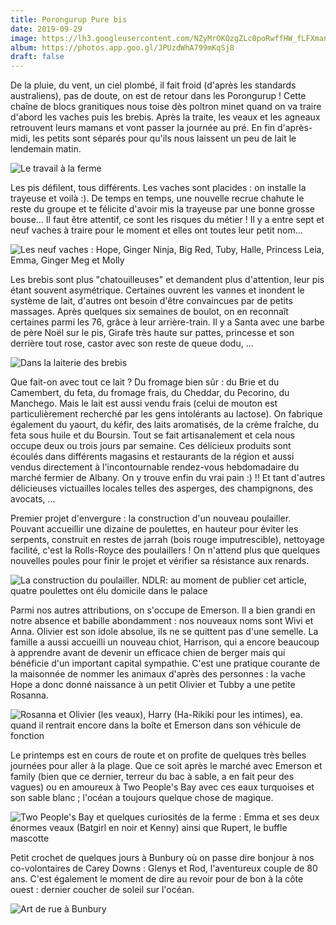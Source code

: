 ```yaml
---
title: Porongurup Pure bis
date: 2019-09-29
image: https://lh3.googleusercontent.com/NZyMrOKQzgZLc0poRwffHW_fLFXmanjfd9V8gHvrBHKRWxDBW8QCoAFnDOv3AFiQhXklzQG1gWCbufthHLvYZW_5KYkK9cegHvjcP-HNGyfaEixhNKlFoc0nVX8MwL1lQHJAbK0XTk8
album: https://photos.app.goo.gl/JPUzdWhA799mKqSj8
draft: false
---
```


De la pluie, du vent, un ciel plombé, il fait froid (d'après les standards australiens), pas de doute, on est de retour dans les Porongurup ! Cette chaîne de blocs granitiques nous toise dès poltron minet quand on va traire d'abord les vaches puis les brebis. Après la traite, les veaux et les agneaux retrouvent leurs mamans et vont passer la journée au pré. En fin d'après-midi, les petits sont séparés pour qu'ils nous laissent un peu de lait le lendemain matin.

![Le travail à la ferme](https://lh3.googleusercontent.com/t_zLR9r8IjR42EHEI9MiCYXXgcbn1t0mCkAoXp4rlKCwKIVOI8UdJrYEEsO4I0ZXsWWZm3Jjrqor4awBPObH0wWpEXcQZPIDWOh1P7Th3x1HKZdcrOAHIvGMFiQjttimZywclv90314)

Les pis défilent, tous différents. Les vaches sont placides : on installe la trayeuse et voilà :). De temps en temps, une nouvelle recrue chahute le reste du groupe et te félicite d'avoir mis la trayeuse par une bonne grosse bouse... Il faut être attentif, ce sont les risques du métier ! Il y a entre sept et neuf vaches à traire pour le moment et elles ont toutes leur petit nom...

![Les neuf vaches : Hope, Ginger Ninja, Big Red, Tuby, Halle, Princess Leia, Emma, Ginger Meg et Molly](https://lh3.googleusercontent.com/OdF25_0_PgQ1mIHjMIkkVJFlVe6AuIP-es3GPWIsqy0vObD5adM7tHwWdrjU_z3vkR_TzTUdT1tedKC7QqDERp_1FaEXBMTpGAaCSPCtaJkPLA4h5XW2g7LoQ-o5pJHiuQHBnFjj3cE)

Les brebis sont plus "chatouilleuses" et demandent plus d'attention, leur pis étant souvent asymétrique. Certaines ouvrent les vannes et inondent le système de lait, d'autres ont besoin d'être convaincues par de petits massages. Après quelques six semaines de boulot, on en reconnaît certaines parmi les 76, grâce à leur arrière-train. Il y a Santa avec une barbe de père Noël sur le pis, Girafe très haute sur pattes, princesse et son derrière tout rose, castor avec son reste de queue dodu, ... 

![Dans la laiterie des brebis](https://lh3.googleusercontent.com/_d-euGusDMhmkEul9dP14imjEZyjIGeXrTCkxPp51xMr-QLoDzsXSqVUDTcHih-MHUpYwuuO-_b_0n0D7N7PZ4uLf1V-U9Lx5ocN-tmlZLayXDib5NumaU46Q-k5GVrjg81BdQ0LhqY)

Que fait-on avec tout ce lait ? Du fromage bien sûr : du Brie et du Camembert, du feta, du fromage frais, du Cheddar, du Pecorino, du Manchego. Mais le lait est aussi vendu frais (celui de mouton est particulièrement recherché par les gens intolérants au lactose). On fabrique également du yaourt, du kéfir, des laits aromatisés, de la crème fraîche, du feta sous huile et du Boursin. Tout se fait artisanalement et cela nous occupe deux ou trois jours par semaine. Ces délicieux produits sont écoulés dans différents magasins et restaurants de la région et aussi vendus directement à l'incontournable rendez-vous hebdomadaire du marché fermier de Albany. On y trouve enfin du vrai pain :) !! Et tant d'autres délicieuses victuailles locales telles des asperges, des champignons, des avocats, ...

Premier projet d'envergure : la construction d'un nouveau poulailler. Pouvant accueillir une dizaine de poulettes, en hauteur pour éviter les serpents, construit en restes de jarrah (bois rouge imputrescible), nettoyage facilité, c'est la Rolls-Royce des poulaillers ! On n'attend plus que quelques nouvelles poules pour finir le projet et vérifier sa résistance aux renards.

![La construction du poulailler. NDLR: au moment de publier cet article, quatre poulettes ont élu domicile dans le palace](https://lh3.googleusercontent.com/ObkAzj7a5UUK3_s4p2Qy27Fuj2jbzNPTmqMOXSttWwT6vwz9Ui-P985L6gpuun-ZVxKVEMvL0cP0niPCbyP4vtkip6Ndsu72g5QMOc45FtsN8oFtY691lSYHuWs8_KioID9eK2aCOYM)

Parmi nos autres attributions, on s'occupe de Emerson. Il a bien grandi en notre absence et babille abondamment : nos nouveaux noms sont Wivi et Anna. Olivier est son idole absolue, ils ne se quittent pas d'une semelle. La famille a aussi accueilli un nouveau chiot, Harrison, qui a encore beaucoup à apprendre avant de devenir un efficace chien de berger mais qui bénéficie d'un important capital sympathie. C'est une pratique courante de la maisonnée de nommer les animaux d'après des personnes : la vache Hope a donc donné naissance à un petit Olivier et Tubby a une petite Rosanna.

![Rosanna et Olivier (les veaux), Harry (Ha-Rikiki pour les intimes), ea. quand il rentrait encore dans la boîte et Emerson dans son véhicule de fonction](https://lh3.googleusercontent.com/TLJ4Hs8Rn-Zvp0NK4liENCBw-G4STRKRHFzBv1_j5ocC5KtoQS5PallTUVbNaSBG5CxMyiXQukQHI1yhvx433x7lH4463FCtQQi2ICjsqcto9ajyHDA9_iIDBcFKpHhZUQkvbv4H4Wg)

Le printemps est en cours de route et on profite de quelques très belles journées pour aller à la plage. Que ce soit après le marché avec Emerson et family (bien que ce dernier, terreur du bac à sable, a en fait peur des vagues) ou en amoureux à Two People's Bay avec ces eaux turquoises et son sable blanc ; l'océan a toujours quelque chose de magique.

![Two People's Bay et quelques curiosités de la ferme : Emma et ses deux énormes veaux (Batgirl en noir et Kenny) ainsi que Rupert, le buffle mascotte](https://lh3.googleusercontent.com/0ZgwzV-i7yoXzPiOFhfjUm-tAXkWOs2spD3N5cioMfhWaNhP7wcR11Q7uVmreihb5662NgA_JdrFcyozTZRwnsTjffYrCWWRMeSjwv5jVdr3NPiCXi6dy8G5PUQ6RZWJ3yQrljY7QVo)

Petit crochet de quelques jours à Bunbury où on passe dire bonjour à nos co-volontaires de Carey Downs : Glenys et Rod, l'aventureux couple de 80 ans. C'est également le moment de dire au revoir pour de bon à la côte ouest : dernier coucher de soleil sur l'océan.   

![Art de rue à Bunbury](https://lh3.googleusercontent.com/GUf4Sw19KrYlcrxOeNoGsNRAzwhV4d8mzFRjFCuojx7kbn2MKX1022GCZ9K6Uo-CJgV-Wgjab48RxDFDn_xBkCmCelqxGjHmpxJQprKFKiY1esXFXMbFj0oh6hVolfEq56-H43qlXJc)
